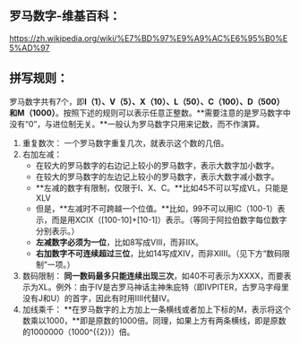 ## 罗马数字-维基百科：
https://zh.wikipedia.org/wiki/%E7%BD%97%E9%A9%AC%E6%95%B0%E5%AD%97

## 拼写规则：
罗马数字共有7个，即<b>Ⅰ（1）、Ⅴ（5）、Ⅹ（10）、Ⅼ（50）、Ⅽ（100）、Ⅾ（500）和Ⅿ（1000）</b>。按照下述的规则可以表示任意正整数。**需要注意的是罗马数字中没有“0”，与进位制无关。**一般认为罗马数字只用来记数，而不作演算。
1. 重复数次：
	一个罗马数字重复几次，就表示这个数的几倍。
2. 右加左减：
	- 在较大的罗马数字的右边记上较小的罗马数字，表示大数字加小数字。
	- 在较大的罗马数字的左边记上较小的罗马数字，表示大数字减小数字。
	- **左减的数字有限制，仅限于I、X、C。**比如45不可以写成VL，只能是XLV
	- 但是，**左减时不可跨越一个位值。**比如，99不可以用IC（100-1）表示，而是用XCIX（[100-10]+[10-1]）表示。（等同于阿拉伯数字每位数字分别表示。）
	- **左减数字必须为一位**，比如8写成VIII，而非IIX。
	- **右加数字不可连续超过三位**，比如14写成XIV，而非XIIII。（见下方“数码限制”一项。）
3. 数码限制：
	**同一数码最多只能连续出现三次**，如40不可表示为XXXX，而要表示为XL。例外：由于IV是古罗马神话主神朱庇特（即IVPITER，古罗马字母里没有J和U）的首字，因此有时用IIII代替IV。
4. 加线乘千：
	**在罗马数字的上方加上一条横线或者加上下标的Ⅿ，表示将这个数乘以1000，**即是原数的1000倍。同理，如果上方有两条横线，即是原数的1000000（1000^{{2}}）倍。



